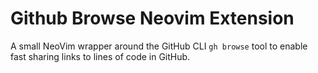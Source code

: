 # Github Browse Neovim Extension

A small NeoVim wrapper around the GitHub CLI `gh browse` tool to enable fast sharing links to lines of code in GitHub. 
